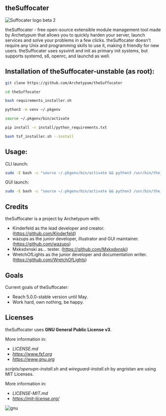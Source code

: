 ## theSuffocater  
![Suffocater logo beta 2](https://github.com/user-attachments/assets/51422160-c33c-4515-b628-dbabb2c877ce)

theSuffocater - free open-source extensible module management tool made by
Archetypum that allows you to quickly harden your server, launch services and solve your problems
in a few clicks. theSuffocater doesn't require any Unix and programming skills
to use it, making it friendly for new users. 
theSuffocater uses sysvinit and init as primary init systems,
but supports systemd, s6, openrc, and launchd as well. 

## Installation of theSuffocater-unstable (as root):

```bash
git clone https://github.com/Archetypum/theSuffocater
```

```bash
cd theSuffocater
```

```bash
bash requirements_installer.sh
```

```bash
python3 -m venv ~/.pkgenv
```

```bash
source ~/.pkgenv/bin/activate
```

```bash
pip install -r install/python_requirements.txt
```

```bash
bash tsf_installer.sh --install
```

## Usage:

CLI launch:

```bash
sudo -E bash -c "source ~/.pkgenv/bin/activate && python3 /usr/bin/the_carcass_cli.py"
```

GUI launch:

```bash
sudo -E bash -c "source ~/.pkgenv/bin/activate && python3 /usr/bin/the_carcass_gui.py"
```

## Credits

theSuffocater is a project by Archetypum with:
 - Kinderfeld as the lead developer and creator.
(https://github.com/Kinderfeld)
 - wazups as the junior developer, illustrator and GUI maintainer.
(https://github.com/wazups)
 - Mxkxdxnski as... tester.
(https://github.com/Mxkxdxnski)
 - WretchOfLights as the junior developer and documentation writer.
(https://github.com/WretchOfLights)

## Goals

Current goals of theSuffocater:
- Reach 5.0.0-stable version until May.
- Work hard, own nothing, be happy.

## Licenses

theSuffocater uses **GNU General Public License v3**. 

More information in:

- _LICENSE.md_
- _https://www.fsf.org_
- _https://www.gnu.org_

_scripts/openvpn-install.sh_ and _wireguard-install.sh_ by angristan are using MIT Licenses.

More information in:

- _LICENSE-MIT.md_
- _https://mit-license.org/_

![gnu](https://github.com/user-attachments/assets/66935a97-374f-4dbc-9f1c-428070fda139)
